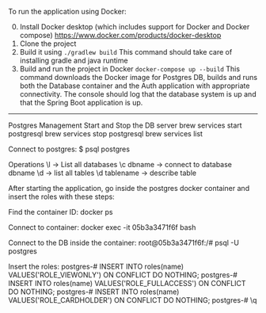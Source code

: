 To run the application using Docker:

0. Install Docker desktop (which includes support for Docker and Docker compose)
   https://www.docker.com/products/docker-desktop
1. Clone the project
2. Build it using
   `./gradlew build`
   This command should take care of installing gradle and java runtime
3. Build and run the project in Docker
   `docker-compose up --build`
   This command downloads the Docker image for Postgres DB, builds and runs both the Database container and the Auth application with appropriate connectivity. The console should log that the database system is up and that the Spring Boot application is up.

---

Postgres Management
Start and Stop the DB server
brew services start postgresql
brew services stop postgresql
brew services list

Connect to postgres:
$ psql postgres

Operations
\l -> List all databases
\c dbname -> connect to database dbname
\d -> list all tables
\d tablename -> describe table

After starting the application, go inside the postgres docker container and insert the roles with these steps:

Find the container ID:
docker ps

Connect to container:
docker exec -it 05b3a3471f6f bash

Connect to the DB inside the container:
root@05b3a3471f6f:/# psql -U postgres

Insert the roles:
postgres-# INSERT INTO roles(name) VALUES('ROLE_VIEWONLY') ON CONFLICT DO NOTHING;
postgres-# INSERT INTO roles(name) VALUES('ROLE_FULLACCESS') ON CONFLICT DO NOTHING;
postgres-# INSERT INTO roles(name) VALUES('ROLE_CARDHOLDER') ON CONFLICT DO NOTHING;
postgres-# \q
